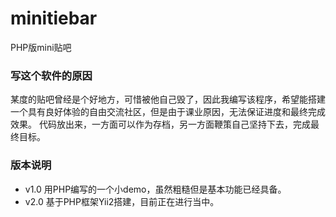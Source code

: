# minitiebar
PHP版mini贴吧

### 写这个软件的原因
某度的贴吧曾经是个好地方，可惜被他自己毁了，因此我编写该程序，希望能搭建一个具有良好体验的自由交流社区，但是由于课业原因，无法保证进度和最终完成效果。
代码放出来，一方面可以作为存档，另一方面鞭策自己坚持下去，完成最终目标。
### 版本说明
- v1.0 用PHP编写的一个小demo，虽然粗糙但是基本功能已经具备。
- v2.0 基于PHP框架Yii2搭建，目前正在进行当中。
